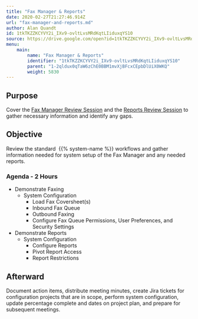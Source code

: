 ```yaml
---
title: "Fax Manager & Reports"
date: 2020-02-27T21:27:46.914Z
url: "fax-manager-and-reports.md"
author: Alan Quandt
id: 1tkTKZZKCYVY2i_IXv9-ovltLvsMRdKqtLIiduxqYS10
source: https://drive.google.com/open?id=1tkTKZZKCYVY2i_IXv9-ovltLvsMRdKqtLIiduxqYS10
menu:
    main:
        name: "Fax Manager & Reports"
        identifier: "1tkTKZZKCYVY2i_IXv9-ovltLvsMRdKqtLIiduxqYS10"
        parent: "1-2qldux0qTaW6zChE0BBM1mvXjBFcxCEpbDlUiX0WKQ"
        weight: 5830
---
```

## Purpose

Cover the [Fax Manager Review Session](review-session-fax-manager.md) and the [Reports Review Session](review-session-reports.md) to gather necessary information and identify any gaps.

## Objective

Review the standard  {{% system-name %}} workflows and gather information needed for system setup of the Fax Manager and any needed reports.

### Agenda - 2 Hours

* Demonstrate Faxing
    * System Configuration
        * Load Fax Coversheet(s)
        * Inbound Fax Queue
        * Outbound Faxing
        * Configure Fax Queue Permissions, User Preferences, and Security Settings
* Demonstrate Reports
    * System Configuration
        * Configure Reports
        * Pivot Report Access
        * Report Restrictions

## Afterward

Document action items, distribute meeting minutes, create Jira tickets for configuration projects that are in scope, perform system configuration, update percentage complete and dates on project plan, and prepare for subsequent meetings.

